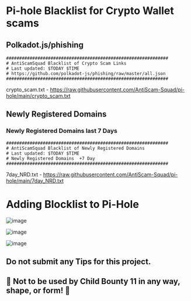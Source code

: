# Pi-hole Blacklist for Crypto Wallet scams

## Polkadot.js/phishing
```
############################################################## 
# AntiScamSquad Blacklist of Crypto Scam Links 
# Last updated: $TODAY $TIME
# https://github.com/polkadot-js/phishing/raw/master/all.json 
############################################################## 
```
crypto_scam.txt - https://raw.githubusercontent.com/AntiScam-Squad/pi-hole/main/crypto_scam.txt


## Newly Registered Domains

### Newly Registered Domains last 7 Days
```
############################################################## 
# AntiScamSquad Blacklist of Newly Registered Domains
# Last updated: $TODAY $TIME
# Newly Registered Domains  +7 Day
############################################################## 
```
7day_NRD.txt - https://raw.githubusercontent.com/AntiScam-Squad/pi-hole/main/7day_NRD.txt


# Adding Blocklist to Pi-Hole
![image](https://user-images.githubusercontent.com/66147586/199626997-05074870-480e-4336-b898-b37111ad9776.png)

![image](https://user-images.githubusercontent.com/66147586/199627093-e5e9f511-358c-4ade-877c-63c69ca034f2.png)

![image](https://user-images.githubusercontent.com/66147586/199627204-b65aed9c-6141-405a-a675-586bf4f7aaf2.png)

## Do not submit any Tips for this project. 

## 🚫 Not to be used by Child Bounty 11 in any way, shape, or form! 🚫
